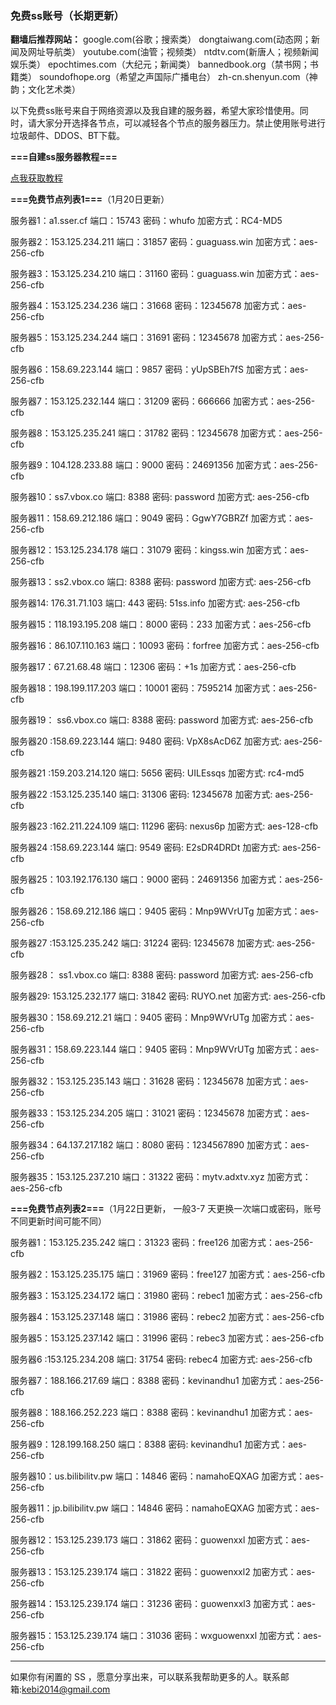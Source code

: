 ### **免费ss账号（长期更新）**

**翻墙后推荐网站：** google.com(谷歌；搜索类） dongtaiwang.com(动态网；新闻及网址导航类）  youtube.com(油管；视频类）  ntdtv.com(新唐人；视频新闻娱乐类）    epochtimes.com（大纪元；新闻类）   bannedbook.org（禁书网；书籍类）   soundofhope.org（希望之声国际广播电台）
    zh-cn.shenyun.com（神韵；文化艺术类）

以下免费ss账号来自于网络资源以及我自建的服务器，希望大家珍惜使用。同时，请大家分开选择各节点，可以减轻各个节点的服务器压力。禁止使用账号进行垃圾邮件、DDOS、BT下载。


**===自建ss服务器教程===**

[点我获取教程](https://github.com/Alvin9999/new-pac/wiki/%E8%87%AA%E5%BB%BAss%E6%9C%8D%E5%8A%A1%E5%99%A8%E6%95%99%E7%A8%8B)

**===免费节点列表1===**（1月20日更新）

服务器1：a1.sser.cf 端口：15743 密码：whufo 加密方式：RC4-MD5

服务器2：153.125.234.211 端口：31857 密码：guaguass.win 加密方式：aes-256-cfb

服务器3：153.125.234.210 端口：31160 密码：guaguass.win 加密方式：aes-256-cfb

服务器4：153.125.234.236 端口：31668  密码：12345678 加密方式：aes-256-cfb

服务器5：153.125.234.244  端口：31691  密码：12345678 加密方式：aes-256-cfb

服务器6：158.69.223.144  端口：9857  密码：yUpSBEh7fS 加密方式：aes-256-cfb

服务器7：153.125.232.144  端口：31209  密码：666666 加密方式：aes-256-cfb

服务器8：153.125.235.241 端口：31782 密码：12345678 加密方式：aes-256-cfb

服务器9：104.128.233.88 端口：9000 密码：24691356 加密方式：aes-256-cfb

服务器10：ss7.vbox.co 端口: 8388 密码: password 加密方式: aes-256-cfb

服务器11：158.69.212.186 端口：9049 密码：GgwY7GBRZf 加密方式：aes-256-cfb

服务器12：153.125.234.178 端口：31079 密码：kingss.win 加密方式：aes-256-cfb

服务器13：ss2.vbox.co 端口: 8388 密码: password 加密方式: aes-256-cfb

服务器14: 176.31.71.103 端口: 443 密码: 51ss.info 加密方式: aes-256-cfb

服务器15：118.193.195.208 端口：8000 密码：233 加密方式：aes-256-cfb

服务器16：86.107.110.163  端口：10093 密码：forfree 加密方式：aes-256-cfb

服务器17：67.21.68.48  端口：12306 密码：+1s 加密方式：aes-256-cfb

服务器18：198.199.117.203  端口：10001 密码：7595214 加密方式：aes-256-cfb

服务器19： ss6.vbox.co 端口: 8388 密码: password 加密方式: aes-256-cfb

服务器20 :158.69.223.144 端口: 9480 密码: VpX8sAcD6Z 加密方式: aes-256-cfb

服务器21 :159.203.214.120 端口: 5656 密码: UILEssqs 加密方式: rc4-md5

服务器22 :153.125.235.140 端口: 31306 密码: 12345678 加密方式: aes-256-cfb

服务器23 :162.211.224.109 端口: 11296 密码: nexus6p 加密方式: aes-128-cfb

服务器24 :158.69.223.144 端口: 9549 密码: E2sDR4DRDt 加密方式: aes-256-cfb

服务器25：103.192.176.130 端口：9000 密码：24691356 加密方式：aes-256-cfb

服务器26：158.69.212.186 端口：9405 密码：Mnp9WVrUTg 加密方式：aes-256-cfb

服务器27 :153.125.235.242 端口: 31224 密码: 12345678 加密方式: aes-256-cfb

服务器28： ss1.vbox.co  端口: 8388 密码: password 加密方式: aes-256-cfb

服务器29: 153.125.232.177  端口: 31842 密码: RUYO.net 加密方式: aes-256-cfb

服务器30：158.69.212.21 端口：9405 密码：Mnp9WVrUTg 加密方式：aes-256-cfb

服务器31：158.69.223.144 端口：9405 密码：Mnp9WVrUTg 加密方式：aes-256-cfb

服务器32：153.125.235.143 端口：31628 密码：12345678 加密方式：aes-256-cfb

服务器33：153.125.234.205 端口：31021 密码：12345678 加密方式：aes-256-cfb

服务器34：64.137.217.182 端口：8080 密码：1234567890 加密方式：aes-256-cfb

服务器35：153.125.237.210 端口：31322 密码：mytv.adxtv.xyz 加密方式：aes-256-cfb


**===免费节点列表2===**（1月22日更新， 一般3-7 天更换一次端口或密码，账号不同更新时间可能不同）

服务器1：153.125.235.242 端口：31323 密码：free126 加密方式：aes-256-cfb

服务器2：153.125.235.175 端口：31969 密码：free127 加密方式：aes-256-cfb

服务器3：153.125.234.172 端口：31980 密码：rebec1 加密方式：aes-256-cfb

服务器4：153.125.237.148 端口：31986 密码：rebec2 加密方式：aes-256-cfb

服务器5：153.125.237.142 端口：31996 密码：rebec3 加密方式：aes-256-cfb

服务器6 :153.125.234.208 端口: 31754 密码: rebec4 加密方式: aes-256-cfb

服务器7：188.166.217.69  端口：8388  密码：kevinandhu1   加密方式：aes-256-cfb

服务器8：188.166.252.223 端口：8388  密码：kevinandhu1   加密方式：aes-256-cfb

服务器9：128.199.168.250 端口：8388  密码: kevinandhu1  加密方式：aes-256-cfb

服务器10：us.bilibilitv.pw  端口：14846  密码：namahoEQXAG  加密方式：aes-256-cfb

服务器11：jp.bilibilitv.pw  端口：14846  密码：namahoEQXAG  加密方式：aes-256-cfb

服务器12：153.125.239.173  端口：31862  密码：guowenxxl  加密方式：aes-256-cfb

服务器13：153.125.239.174  端口：31822  密码：guowenxxl2  加密方式：aes-256-cfb

服务器14：153.125.239.174  端口：31236  密码：guowenxxl3  加密方式：aes-256-cfb

服务器15：153.125.239.174  端口：31036  密码：wxguowenxxl  加密方式：aes-256-cfb


***


如果你有闲置的 SS ，愿意分享出来，可以联系我帮助更多的人。联系邮箱:kebi2014@gmail.com



